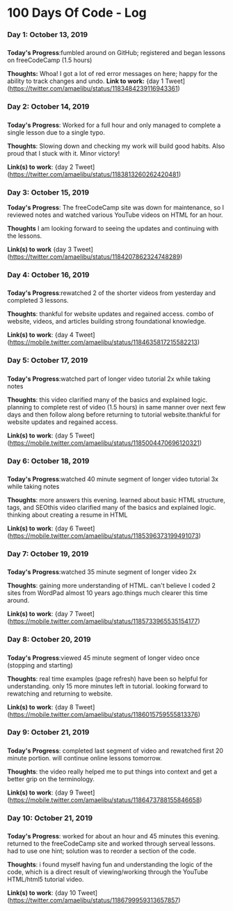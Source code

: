 # 100 Days Of Code - Log

### Day 1: October 13, 2019
##### 

**Today's Progress**:fumbled around on GitHub; registered and began lessons on freeCodeCamp (1.5 hours)

**Thoughts:** Whoa! I got a lot of red error messages on here; happy for the ability to track changes and undo. 
**Link to work:** {day 1 Tweet](https://twitter.com/amaelibu/status/1183484239116943361)


### Day 2: October 14, 2019
##### 

**Today's Progress**: Worked for a full hour and only managed to complete a single lesson due to a single typo.

**Thoughts**: Slowing down and checking my work will build good habits. Also proud that I stuck with it. Minor victory!

**Link(s) to work**: {day 2 Tweet] (https://twitter.com/amaelibu/status/1183813260262420481)


### Day 3: October 15, 2019

**Today's Progress**: The freeCodeCamp site was down for maintenance, so I reviewed notes and watched various YouTube videos on HTML for an hour.

**Thoughts** I am looking forward to seeing the updates and continuing with the lessons.

**Link(s) to work** {day 3 Tweet] (https://twitter.com/amaelibu/status/1184207862324748289)


### Day 4: October 16, 2019
##### 

**Today's Progress**:rewatched 2 of the shorter videos from yesterday and completed 3 lessons.

**Thoughts**: thankful for website updates and regained access. combo of website, videos, and articles building strong foundational knowledge.

**Link(s) to work**: {day 4 Tweet] (https://mobile.twitter.com/amaelibu/status/1184635817215582213)


### Day 5: October 17, 2019
##### 

**Today's Progress**:watched part of longer video tutorial 2x while taking notes

**Thoughts**: this video clarified many of the basics and explained logic. planning to complete rest of video (1.5 hours) in same manner over next few days and then follow along before returning to tutorial website.thankful for website updates and regained access. 

**Link(s) to work**: {day 5 Tweet] (https://mobile.twitter.com/amaelibu/status/1185004470696120321)


### Day 6: October 18, 2019
##### 

**Today's Progress**:watched 40 minute segment of longer video tutorial 3x while taking notes

**Thoughts**: more answers this evening. learned about basic HTML structure, tags, and SEOthis video clarified many of the basics and explained logic. thinking about creating a resume in HTML

**Link(s) to work**: {day 6 Tweet] (https://mobile.twitter.com/amaelibu/status/1185396373199491073)


### Day 7: October 19, 2019
##### 

**Today's Progress**:watched 35 minute segment of longer video 2x

**Thoughts**: gaining more understanding of HTML. can't believe I coded 2 sites from WordPad almost 10 years ago.things much clearer this time around. 

**Link(s) to work**: {day 7 Tweet] (https://mobile.twitter.com/amaelibu/status/1185733965535154177)


### Day 8: October 20, 2019
##### 

**Today's Progress**:viewed 45 minute segment of longer video once (stopping and starting)

**Thoughts**: real time examples (page refresh) have been so helpful for understanding. only 15 more minutes left in tutorial. looking forward to rewatching and returning to website.

**Link(s) to work**: {day 8 Tweet] (https://mobile.twitter.com/amaelibu/status/1186015759555813376)


### Day 9: October 21, 2019
##### 

**Today's Progress**: completed last segment of video and rewatched first 20 minute portion. will continue online lessons tomorrow.

**Thoughts**: the video really helped me to put things into context and get a better grip on the terminology.

**Link(s) to work**: {day 9 Tweet] (https://mobile.twitter.com/amaelibu/status/1186473788155846658)


### Day 10: October 21, 2019
##### 

**Today's Progress**: worked for about an hour and 45 minutes this evening. returned to the freeCodeCamp site and worked through serveal lessons. had to use one hint; solution was to reorder a section of the code.

**Thoughts**: i found myself having fun and understanding the logic of the code, which is a direct result of viewing/working through the YouTube HTML/html5 tutorial video.

**Link(s) to work**: {day 10 Tweet] (https://twitter.com/amaelibu/status/1186799959313657857)

